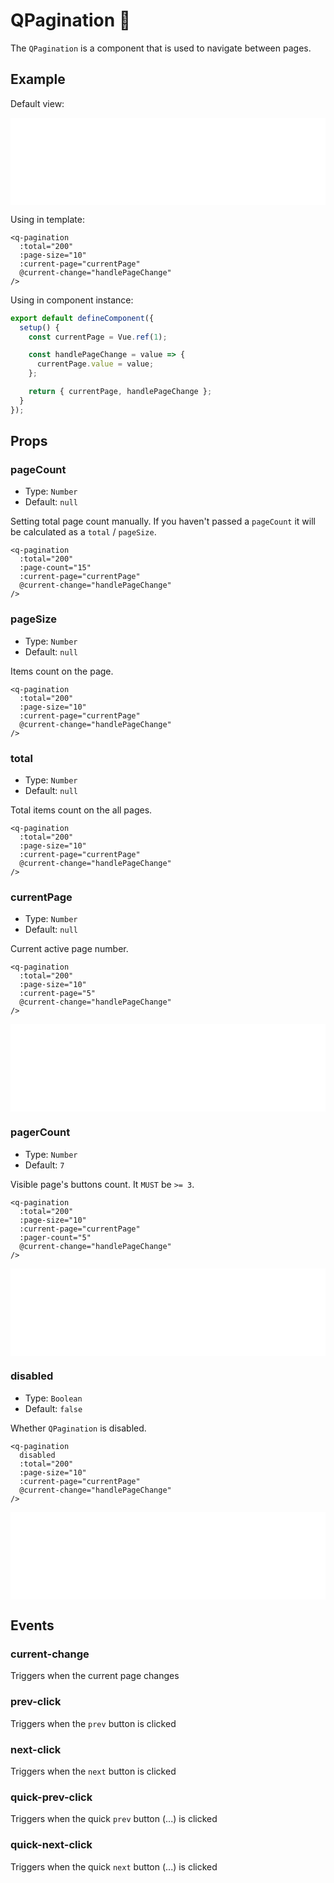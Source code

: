 # QPagination 📖

The `QPagination` is a component that is used to navigate between pages.

## Example

Default view:

<iframe style="width: 100%; height: 140px" scrolling="no" frameborder="no" src="/QPagination/main.html"></iframe>

Using in template:

```vue
<q-pagination
  :total="200"
  :page-size="10"
  :current-page="currentPage"
  @current-change="handlePageChange"
/>
```

Using in component instance:

```js
export default defineComponent({
  setup() {
    const currentPage = Vue.ref(1);

    const handlePageChange = value => {
      currentPage.value = value;
    };

    return { currentPage, handlePageChange };
  }
});
```

## Props

### pageCount

- Type: `Number`
- Default: `null`

Setting total page count manually. If you haven't passed a `pageCount` it will be calculated as a `total` / `pageSize`.

```vue {3}
<q-pagination
  :total="200"
  :page-count="15"
  :current-page="currentPage"
  @current-change="handlePageChange"
/>
```

### pageSize

- Type: `Number`
- Default: `null`

Items count on the page.

```vue {3}
<q-pagination
  :total="200"
  :page-size="10"
  :current-page="currentPage"
  @current-change="handlePageChange"
/>
```

### total

- Type: `Number`
- Default: `null`

Total items count on the all pages.

```vue {2}
<q-pagination
  :total="200"
  :page-size="10"
  :current-page="currentPage"
  @current-change="handlePageChange"
/>
```

### currentPage

- Type: `Number`
- Default: `null`

Current active page number.

```vue {4}
<q-pagination
  :total="200"
  :page-size="10"
  :current-page="5"
  @current-change="handlePageChange"
/>
```

<iframe style="width: 100%; height: 140px" scrolling="no" frameborder="no" src="/QPagination/currentPage.html"></iframe>

### pagerCount

- Type: `Number`
- Default: `7`

Visible page's buttons count. It `MUST` be `>= 3`.

```vue {4}
<q-pagination
  :total="200"
  :page-size="10"
  :current-page="currentPage"
  :pager-count="5"
  @current-change="handlePageChange"
/>
```

<iframe style="width: 100%; height: 140px" scrolling="no" frameborder="no" src="/QPagination/pagerCount.html"></iframe>

### disabled

- Type: `Boolean`
- Default: `false`

Whether `QPagination` is disabled.

```vue {2}
<q-pagination
  disabled
  :total="200"
  :page-size="10"
  :current-page="currentPage"
  @current-change="handlePageChange"
/>
```

<iframe style="width: 100%; height: 140px" scrolling="no" frameborder="no" src="/QPagination/disabled.html"></iframe>

## Events

### current-change

Triggers when the current page changes

### prev-click

Triggers when the `prev` button is clicked

### next-click

Triggers when the `next` button is clicked

### quick-prev-click

Triggers when the quick `prev` button (...) is clicked

### quick-next-click

Triggers when the quick `next` button (...) is clicked

